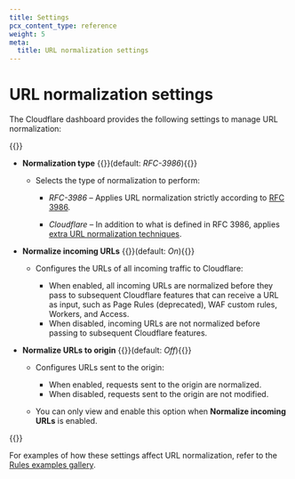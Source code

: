 ```yaml
---
title: Settings
pcx_content_type: reference
weight: 5
meta:
  title: URL normalization settings
---
```


# URL normalization settings

The Cloudflare dashboard provides the following settings to manage URL normalization:

{{<definitions>}}

- **Normalization type** {{<prop-meta>}}(default: _RFC-3986_){{</prop-meta>}}

  - Selects the type of normalization to perform:

    - _RFC-3986_ – Applies URL normalization strictly according to [RFC 3986](https://datatracker.ietf.org/doc/html/rfc3986).

    - _Cloudflare_ – In addition to what is defined in RFC 3986, applies [extra URL normalization techniques](/rules/normalization/how-it-works/#cloudflare-normalization).

- **Normalize incoming URLs** {{<prop-meta>}}(default: _On_){{</prop-meta>}}

  - Configures the URLs of all incoming traffic to Cloudflare:

    - When enabled, all incoming URLs are normalized before they pass to subsequent Cloudflare features that can receive a URL as input, such as Page Rules (deprecated), WAF custom rules, Workers, and Access.
    - When disabled, incoming URLs are not normalized before passing to subsequent Cloudflare features.

- **Normalize URLs to origin** {{<prop-meta>}}(default: _Off_){{</prop-meta>}}

  - Configures URLs sent to the origin:

    - When enabled, requests sent to the origin are normalized.
    - When disabled, requests sent to the origin are not modified.

  - You can only view and enable this option when **Normalize incoming URLs** is enabled.

{{</definitions>}}

For examples of how these settings affect URL normalization, refer to the [Rules examples gallery](/rules/examples/).